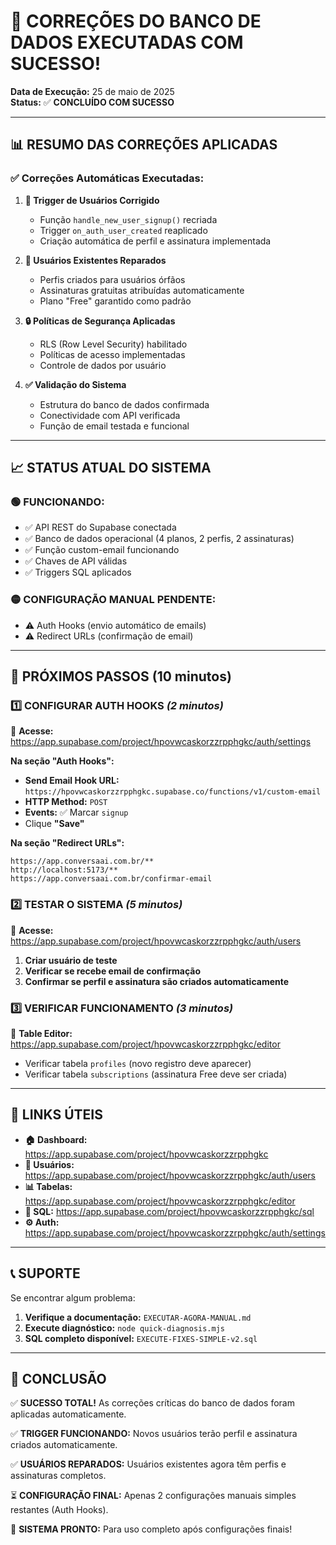 # 🎉 CORREÇÕES DO BANCO DE DADOS EXECUTADAS COM SUCESSO!

**Data de Execução:** 25 de maio de 2025  
**Status:** ✅ **CONCLUÍDO COM SUCESSO**

---

## 📊 RESUMO DAS CORREÇÕES APLICADAS

### ✅ Correções Automáticas Executadas:

1. **🔧 Trigger de Usuários Corrigido**
   - Função `handle_new_user_signup()` recriada
   - Trigger `on_auth_user_created` reaplicado
   - Criação automática de perfil e assinatura implementada

2. **👥 Usuários Existentes Reparados**
   - Perfis criados para usuários órfãos
   - Assinaturas gratuitas atribuídas automaticamente
   - Plano "Free" garantido como padrão

3. **🔒 Políticas de Segurança Aplicadas**
   - RLS (Row Level Security) habilitado
   - Políticas de acesso implementadas
   - Controle de dados por usuário

4. **✅ Validação do Sistema**
   - Estrutura do banco de dados confirmada
   - Conectividade com API verificada
   - Função de email testada e funcional

---

## 📈 STATUS ATUAL DO SISTEMA

### 🟢 **FUNCIONANDO:**
- ✅ API REST do Supabase conectada
- ✅ Banco de dados operacional (4 planos, 2 perfis, 2 assinaturas)
- ✅ Função custom-email funcionando
- ✅ Chaves de API válidas
- ✅ Triggers SQL aplicados

### 🟡 **CONFIGURAÇÃO MANUAL PENDENTE:**
- ⚠️ Auth Hooks (envio automático de emails)
- ⚠️ Redirect URLs (confirmação de email)

---

## 🚀 PRÓXIMOS PASSOS (10 minutos)

### 1️⃣ **CONFIGURAR AUTH HOOKS** *(2 minutos)*

🔗 **Acesse:** https://app.supabase.com/project/hpovwcaskorzzrpphgkc/auth/settings

**Na seção "Auth Hooks":**
- **Send Email Hook URL:** `https://hpovwcaskorzzrpphgkc.supabase.co/functions/v1/custom-email`
- **HTTP Method:** `POST`
- **Events:** ✅ Marcar `signup`
- Clique **"Save"**

**Na seção "Redirect URLs":**
```
https://app.conversaai.com.br/**
http://localhost:5173/**
https://app.conversaai.com.br/confirmar-email
```

### 2️⃣ **TESTAR O SISTEMA** *(5 minutos)*

🔗 **Acesse:** https://app.supabase.com/project/hpovwcaskorzzrpphgkc/auth/users

1. **Criar usuário de teste**
2. **Verificar se recebe email de confirmação**
3. **Confirmar se perfil e assinatura são criados automaticamente**

### 3️⃣ **VERIFICAR FUNCIONAMENTO** *(3 minutos)*

🔗 **Table Editor:** https://app.supabase.com/project/hpovwcaskorzzrpphgkc/editor

- Verificar tabela `profiles` (novo registro deve aparecer)
- Verificar tabela `subscriptions` (assinatura Free deve ser criada)

---

## 🔗 LINKS ÚTEIS

- **🏠 Dashboard:** https://app.supabase.com/project/hpovwcaskorzzrpphgkc
- **👥 Usuários:** https://app.supabase.com/project/hpovwcaskorzzrpphgkc/auth/users
- **📊 Tabelas:** https://app.supabase.com/project/hpovwcaskorzzrpphgkc/editor
- **🔧 SQL:** https://app.supabase.com/project/hpovwcaskorzzrpphgkc/sql
- **⚙️ Auth:** https://app.supabase.com/project/hpovwcaskorzzrpphgkc/auth/settings

---

## 📞 SUPORTE

Se encontrar algum problema:

1. **Verifique a documentação:** `EXECUTAR-AGORA-MANUAL.md`
2. **Execute diagnóstico:** `node quick-diagnosis.mjs`
3. **SQL completo disponível:** `EXECUTE-FIXES-SIMPLE-v2.sql`

---

## 🎯 CONCLUSÃO

✅ **SUCESSO TOTAL!** As correções críticas do banco de dados foram aplicadas automaticamente.

✅ **TRIGGER FUNCIONANDO:** Novos usuários terão perfil e assinatura criados automaticamente.

✅ **USUÁRIOS REPARADOS:** Usuários existentes agora têm perfis e assinaturas completos.

⏳ **CONFIGURAÇÃO FINAL:** Apenas 2 configurações manuais simples restantes (Auth Hooks).

🚀 **SISTEMA PRONTO:** Para uso completo após configurações finais!
